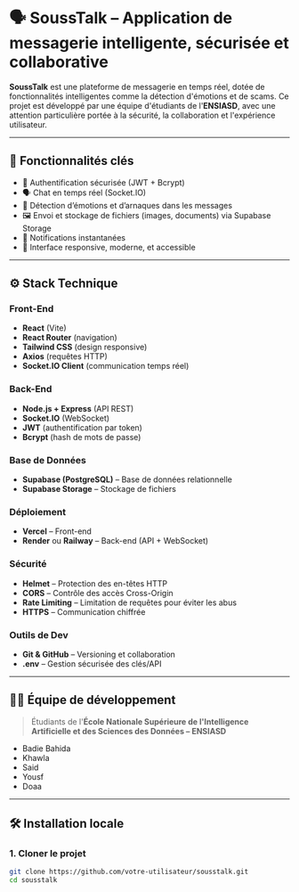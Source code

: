 # 🗣️ SoussTalk – Application de messagerie intelligente, sécurisée et collaborative

**SoussTalk** est une plateforme de messagerie en temps réel, dotée de fonctionnalités intelligentes comme la détection d'émotions et de scams. Ce projet est développé par une équipe d'étudiants de l'**ENSIASD**, avec une attention particulière portée à la sécurité, la collaboration et l'expérience utilisateur.

---

## 🌟 Fonctionnalités clés

- 🔐 Authentification sécurisée (JWT + Bcrypt)
- 🗣️ Chat en temps réel (Socket.IO)
- 🧠 Détection d’émotions et d’arnaques dans les messages
- 🖼️ Envoi et stockage de fichiers (images, documents) via Supabase Storage
- 🔔 Notifications instantanées
- 📱 Interface responsive, moderne, et accessible

---

## ⚙️ Stack Technique

### Front-End

- **React** (Vite)
- **React Router** (navigation)
- **Tailwind CSS** (design responsive)
- **Axios** (requêtes HTTP)
- **Socket.IO Client** (communication temps réel)

### Back-End

- **Node.js + Express** (API REST)
- **Socket.IO** (WebSocket)
- **JWT** (authentification par token)
- **Bcrypt** (hash de mots de passe)

### Base de Données

- **Supabase (PostgreSQL)** – Base de données relationnelle
- **Supabase Storage** – Stockage de fichiers

### Déploiement

- **Vercel** – Front-end
- **Render** ou **Railway** – Back-end (API + WebSocket)

### Sécurité

- **Helmet** – Protection des en-têtes HTTP
- **CORS** – Contrôle des accès Cross-Origin
- **Rate Limiting** – Limitation de requêtes pour éviter les abus
- **HTTPS** – Communication chiffrée

### Outils de Dev

- **Git & GitHub** – Versioning et collaboration
- **.env** – Gestion sécurisée des clés/API

---

## 🧑‍💻 Équipe de développement

> Étudiants de l'**École Nationale Supérieure de l'Intelligence Artificielle et des Sciences des Données – ENSIASD**

- Badie Bahida
- Khawla
- Said
- Yousf
- Doaa

---

## 🛠️ Installation locale

### 1. Cloner le projet

```bash
git clone https://github.com/votre-utilisateur/sousstalk.git
cd sousstalk
